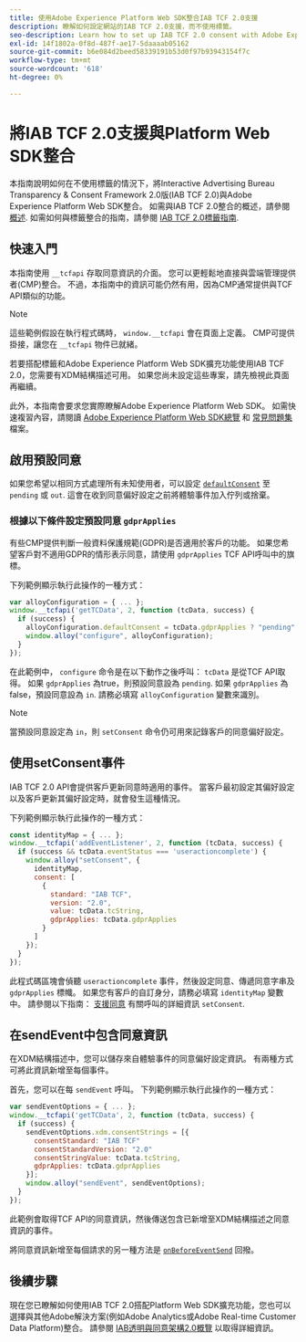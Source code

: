 ```yaml
---
title: 使用Adobe Experience Platform Web SDK整合IAB TCF 2.0支援
description: 瞭解如何設定網站的IAB TCF 2.0支援，而不使用標籤。
seo-description: Learn how to set up IAB TCF 2.0 consent with Adobe Experience Platform Web SDK
exl-id: 14f1802a-0f8d-487f-ae17-5daaaab05162
source-git-commit: b6e084d2beed58339191b53d0f97b93943154f7c
workflow-type: tm+mt
source-wordcount: '618'
ht-degree: 0%

---
```


# 將IAB TCF 2.0支援與Platform Web SDK整合

本指南說明如何在不使用標籤的情況下，將Interactive Advertising Bureau Transparency &amp; Consent Framework 2.0版(IAB TCF 2.0)與Adobe Experience Platform Web SDK整合。 如需與IAB TCF 2.0整合的概述，請參閱 [概述](./overview.md). 如需如何與標籤整合的指南，請參閱 [IAB TCF 2.0標籤指南](./with-tags.md).

## 快速入門

本指南使用 `__tcfapi` 存取同意資訊的介面。 您可以更輕鬆地直接與雲端管理提供者(CMP)整合。 不過，本指南中的資訊可能仍然有用，因為CMP通常提供與TCF API類似的功能。

>[!NOTE]
>
>這些範例假設在執行程式碼時， `window.__tcfapi` 會在頁面上定義。 CMP可提供掛接，讓您在 `__tcfapi` 物件已就緒。

若要搭配標籤和Adobe Experience Platform Web SDK擴充功能使用IAB TCF 2.0，您需要有XDM結構描述可用。 如果您尚未設定這些專案，請先檢視此頁面再繼續。

此外，本指南會要求您實際瞭解Adobe Experience Platform Web SDK。 如需快速複習內容，請閱讀 [Adobe Experience Platform Web SDK總覽](../../home.md) 和 [常見問題集](../../faq.md) 檔案。

## 啟用預設同意

如果您希望以相同方式處理所有未知使用者，可以設定 [`defaultConsent`](/help/web-sdk/commands/configure/defaultconsent.md) 至 `pending` 或 `out`. 這會在收到同意偏好設定之前將體驗事件加入佇列或捨棄。

### 根據以下條件設定預設同意 `gdprApplies`

有些CMP提供判斷一般資料保護規範(GDPR)是否適用於客戶的功能。 如果您希望客戶對不適用GDPR的情形表示同意，請使用 `gdprApplies` TCF API呼叫中的旗標。

下列範例顯示執行此操作的一種方式：

```javascript
var alloyConfiguration = { ... };
window.__tcfapi('getTCData', 2, function (tcData, success) {
  if (success) {
    alloyConfiguration.defaultConsent = tcData.gdprApplies ? "pending" : "in";
    window.alloy("configure", alloyConfiguration);
  }
});
```

在此範例中， `configure` 命令是在以下動作之後呼叫： `tcData` 是從TCF API取得。 如果 `gdprApplies` 為true，則預設同意設為 `pending`. 如果 `gdprApplies` 為false，預設同意設為 `in`. 請務必填寫 `alloyConfiguration` 變數來識別。

>[!NOTE]
>
>當預設同意設定為 `in`，則 `setConsent` 命令仍可用來記錄客戶的同意偏好設定。

## 使用setConsent事件

IAB TCF 2.0 API會提供客戶更新同意時適用的事件。 當客戶最初設定其偏好設定以及客戶更新其偏好設定時，就會發生這種情況。

下列範例顯示執行此操作的一種方式：

```javascript
const identityMap = { ... };
window.__tcfapi('addEventListener', 2, function (tcData, success) {
  if (success && tcData.eventStatus === 'useractioncomplete') {
    window.alloy("setConsent", {
      identityMap,
      consent: [
        {
          standard: "IAB TCF",
          version: "2.0",
          value: tcData.tcString,
          gdprApplies: tcData.gdprApplies
        }
      ]
    });
  }
});
```

此程式碼區塊會偵聽 `useractioncomplete` 事件，然後設定同意、傳遞同意字串及 `gdprApplies` 標幟。 如果您有客戶的自訂身分，請務必填寫 `identityMap` 變數中。 請參閱以下指南： [支援同意](../../consent/supporting-consent.md) 有關呼叫的詳細資訊 `setConsent`.

## 在sendEvent中包含同意資訊

在XDM結構描述中，您可以儲存來自體驗事件的同意偏好設定資訊。 有兩種方式可將此資訊新增至每個事件。

首先，您可以在每 `sendEvent` 呼叫。 下列範例顯示執行此操作的一種方式：

```javascript
var sendEventOptions = { ... };
window.__tcfapi('getTCData', 2, function (tcData, success) {
  if (success) {
    sendEventOptions.xdm.consentStrings = [{
      consentStandard: "IAB TCF"
      consentStandardVersion: "2.0"
      consentStringValue: tcData.tcString,
      gdprApplies: tcData.gdprApplies
    }];
    window.alloy("sendEvent", sendEventOptions);
  }
});
```

此範例會取得TCF API的同意資訊，然後傳送包含已新增至XDM結構描述之同意資訊的事件。

將同意資訊新增至每個請求的另一種方法是 [`onBeforeEventSend`](/help/web-sdk/commands/configure/onbeforeeventsend.md) 回撥。

## 後續步驟

現在您已瞭解如何使用IAB TCF 2.0搭配Platform Web SDK擴充功能，您也可以選擇與其他Adobe解決方案(例如Adobe Analytics或Adobe Real-time Customer Data Platform)整合。 請參閱 [IAB透明與同意架構2.0概覽](./overview.md) 以取得詳細資訊。
